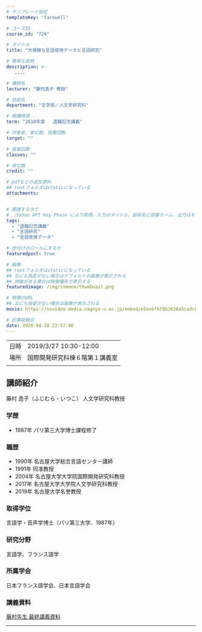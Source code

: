```yaml
---
# テンプレート指定
templateKey: "farewell"

# コースID
course_id: "726"

# タイトル
title: "大規模な言語使用データと言語研究"

# 簡単な説明
description: >-
   ....

# 講師名
lecturer: "藤村逸子 教授"

# 部局名
department: "文学部／人文学研究科"

# 開講時限
term: "2018年度	退職記念講義"

# 対象者、単位数、授業回数
target: ""

# 授業回数
classes: ""

# 単位数
credit: ""

# pdfなどの追加資料
## rootフォルダはstaticになっている
attachments:


# 関連するタグ
# （Yahoo API Key-Phase により取得。入力はタイトル、部局名と授業ホーム、出力はキーフレーズ（tags））
tags:
  - "退職記念講義"
  - "言語研究"
  - "言語使用データ"

# 色付けのロールにするか
featuredpost: true

# 画像
## rootフォルダはstaticになっている
## なにも指定がない場合はデフォルトの画像が表示される
## 映像がある場合は映像優先で表示する
featuredimage: /img/common/thumbnail.png

# 映像のURL
## なにも指定がない場合は画像が表示される
movie: https://nuvideo.media.nagoya-u.ac.jp/embed/e5eebf6f8b2638a5cadc8b1d0562194f7ce527c2

# 記事投稿日
date: 2020-04-28 22:57:06
---
```


|   |   |
|---|---|
| 日時 | 2019/3/27  10:30-12:00 |
| 場所 | 国際開発研究科棟６階第１講義室 |
|   |   |





## 講師紹介

藤村 逸子（ふじむら・いつこ） 人文学研究科教授

### 学歴

* 1987年 パリ第三大学博士課程修了

### 職歴

* 1990年 名古屋大学総合言語センター講師
* 1991年 同准教授
* 2004年 名古屋大学大学院国際開発研究科教授
* 2017年 名古屋大学大学院人文学研究科教授
* 2019年 名古屋大学名誉教授

### 取得学位

言語学・音声学博士（パリ第三大学、1987年）

### 研究分野

言語学、フランス語学

### 所属学会

日本フランス語学会、日本言語学会


### 講義資料

[藤村先生 最終講義資料](https://ocw.nagoya-u.jp/files/726/fujimura_final_rej_new.pdf) 


-----